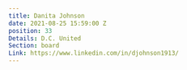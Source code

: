 ```yaml
---
title: Danita Johnson
date: 2021-08-25 15:59:00 Z
position: 33
Details: D.C. United
Section: board
Link: https://www.linkedin.com/in/djohnson1913/
---
```


